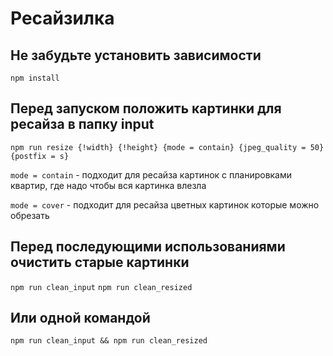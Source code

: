 # Ресайзилка

## Не забудьте установить зависимости
```npm install```

## Перед запуском положить картинки для ресайза в папку input
```npm run resize {!width} {!height} {mode = contain} {jpeg_quality = 50} {postfix = s}```


`mode = contain` - подходит для ресайза картинок с планировками квартир, где надо чтобы вся картинка влезла


`mode = cover` - подходит для ресайза цветных картинок которые можно обрезать

## Перед последующими использованиями очистить старые картинки
```npm run clean_input```
```npm run clean_resized```

## Или одной командой
```npm run clean_input && npm run clean_resized```
